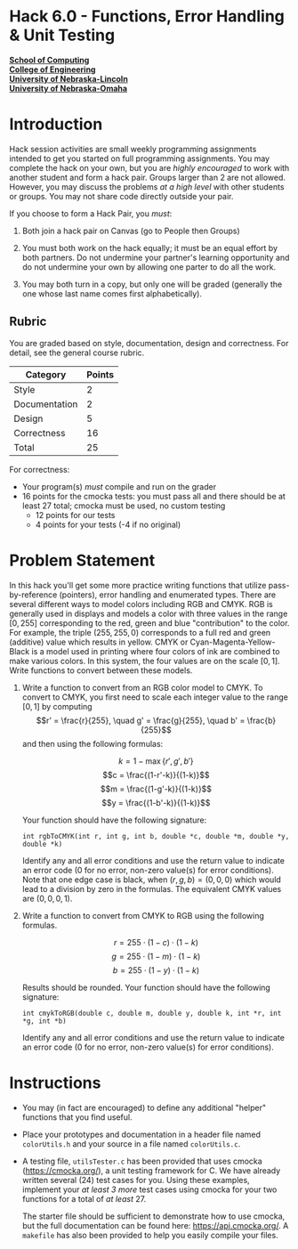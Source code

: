 # Hack 6.0 - Functions, Error Handling & Unit Testing
**[School of Computing](https://computing.unl.edu/)**  
**[College of Engineering](https://engineering.unl.edu/)**  
**[University of Nebraska-Lincoln](https://unl.edu)**  
**[University of Nebraska-Omaha](https://http://unomaha.edu/)**  

# Introduction

Hack session activities are small weekly programming assignments
intended to get you started on full programming assignments. You may
complete the hack on your own, but you are *highly encouraged* to work
with another student and form a hack pair. Groups larger than 2 are not
allowed. However, you may discuss the problems *at a high level* with
other students or groups. You may not share code directly outside your
pair.

If you choose to form a Hack Pair, you *must*:

1.  Both join a hack pair on Canvas (go to People then Groups)

2.  You must both work on the hack equally; it must be an equal effort
    by both partners. Do not undermine your partner's learning
    opportunity and do not undermine your own by allowing one parter to
    do all the work.

3.  You may both turn in a copy, but only one will be graded (generally
    the one whose last name comes first alphabetically).

## Rubric

You are graded based on style, documentation, design and correctness.
For detail, see the general course rubric.

| Category      | Points |
|---------------|--------|
| Style         | 2      |
| Documentation | 2      |
| Design        | 5      |
| Correctness   | 16     |
| Total         | 25     |

For correctness:
 - Your program(s) *must* compile and run on the grader
 - 16 points for the cmocka tests: you must pass all and there should be
   at least 27 total; cmocka must be used, no custom testing
   - 12 points for our tests
   - 4 points for your tests (-4 if no original)

# Problem Statement

In this hack you'll get some more practice writing functions that
utilize pass-by-reference (pointers), error handling and enumerated
types. There are several different ways to model colors including RGB
and CMYK. RGB is generally used in displays and models a color with
three values in the range $[0, 255]$ corresponding to the red, green and
blue "contribution" to the color. For example, the triple
$(255, 255, 0)$ corresponds to a full red and green (additive) value
which results in yellow. CMYK or Cyan-Magenta-Yellow-Black is a model
used in printing where four colors of ink are combined to make various
colors. In this system, the four values are on the scale $[0, 1]$. Write
functions to convert between these models.

1.  Write a function to convert from an RGB color model to CMYK. To
    convert to CMYK, you first need to scale each integer value to the
    range $[0, 1]$ by computing
    $$r' = \frac{r}{255}, \quad g' = \frac{g}{255}, \quad b' = \frac{b}{255}$$
    and then using the following formulas:

    $$k = 1-\max\{r', g', b'\}$$
    $$c = \frac{(1-r'-k)}{(1-k)}$$
    $$m = \frac{(1-g'-k)}{(1-k)}$$
    $$y = \frac{(1-b'-k)}{(1-k)}$$

    Your function should have the following signature:

    `int rgbToCMYK(int r, int g, int b, double *c, double *m, double *y, double *k)`

    Identify any and all error conditions and use the return value to
    indicate an error code (0 for no error, non-zero value(s) for error
    conditions). Note that one edge case is black, when
    $(r,g,b) = (0,0,0)$ which would lead to a division by zero in the
    formulas. The equivalent CMYK values are $(0,0,0,1)$.

2.  Write a function to convert from CMYK to RGB using the following
    formulas.

    $$r = 255 \cdot (1 - c) \cdot (1-k)$$
    $$g = 255 \cdot (1 - m) \cdot (1-k)$$
    $$b = 255 \cdot (1 - y) \cdot (1-k)$$

    Results should be rounded. Your function should have the following signature:

    `int cmykToRGB(double c, double m, double y, double k, int *r, int *g, int *b)`

    Identify any and all error conditions and use the return value to
    indicate an error code (0 for no error, non-zero value(s) for error
    conditions).

# Instructions

-   You may (in fact are encouraged) to define any additional "helper"
    functions that you find useful.

-   Place your prototypes and documentation in a header file named
    `colorUtils.h` and your source in a file named
    `colorUtils.c`.

-   A testing file, `utilsTester.c` has been provided that uses
    cmocka (<https://cmocka.org/>), a unit testing framework for C. We
    have already written several (24) test cases for you. Using these
    examples, implement your *at least 3 more* test cases using cmocka
    for your two functions for a total of *at least* 27.

    The starter file should be sufficient to demonstrate how to use
    cmocka, but the full documentation can be found here:
    <https://api.cmocka.org/>. A `makefile` has also been
    provided to help you easily compile your files.
